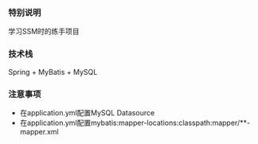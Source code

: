 ### 特别说明
学习SSM时的练手项目
### 技术栈
Spring + MyBatis + MySQL
### 注意事项
- 在application.yml配置MySQL Datasource
- 在application.yml配置mybatis:mapper-locations:classpath:mapper/**-mapper.xml




